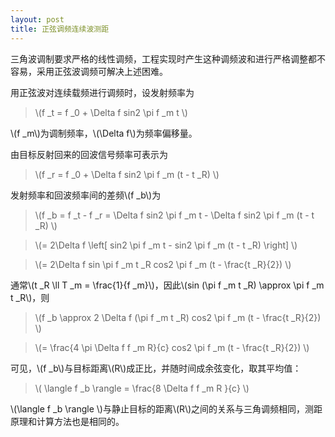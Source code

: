 ```yaml
---
layout: post
title: 正弦调频连续波测距
---
```


三角波调制要求严格的线性调频，工程实现时产生这种调频波和进行严格调整都不容易，采用正弦波调频可解决上述困难。

用正弦波对连续载频进行调频时，设发射频率为

>\\(f _t = f _0 + \Delta f sin2 \pi f _m t \\)

\\(f _m\\)为调制频率，\\(\Delta f\\)为频率偏移量。

由目标反射回来的回波信号频率可表示为

>\\(f _r = f _0 + \Delta f sin2 \pi f _m (t - t _R) \\)

发射频率和回波频率间的差频\\(f _b\\)为

>\\(f _b = f _t - f _r =  \Delta f sin2 \pi f _m t - \Delta f sin2 \pi f _m (t - t _R) \\)

>\\(=  2\Delta f \left[ sin2 \pi f _m t - sin2 \pi f _m (t - t _R) \right] \\)

>\\(=  2\Delta f sin \pi f _m t _R cos2 \pi f _m (t - \frac{t _R}{2}) \\)

通常\\(t _R \ll T _m = \frac{1}{f _m}\\)，因此\\(sin (\pi f _m t _R) \approx \pi f _m t _R\\)，则

>\\(f _b \approx  2 \Delta f (\pi f _m t _R) cos2 \pi f _m (t - \frac{t _R}{2}) \\)

>\\(= \frac{4 \pi \Delta f f _m R}{c} cos2 \pi f _m (t - \frac{t _R}{2}) \\)

可见，\\(f _b\\)与目标距离\\(R\\)成正比，并随时间成余弦变化，取其平均值：

>\\( \langle f _b \rangle = \frac{8 \Delta f f _m R }{c} \\)

\\(\langle f _b \rangle \\)与静止目标的距离\\(R\\)之间的关系与三角调频相同，测距原理和计算方法也是相同的。

